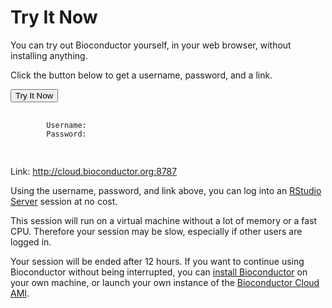 
<div id="tryitnow_script_here"></div>

# Try It Now


You can try out Bioconductor yourself, in your web browser, without installing anything.

Click the button below to get a username, password, and a link.

<div id="try_it_now_button_goes_here"><button type="button" id="try_it_now_button">Try It Now</button></div>


<div  id="loading"></div>
<div class="initially_hidden">
    <pre>
    <code>
        Username: <span id="try_it_now_username"></span>
        Password: <span id="try_it_now_password"></span>
    </code>
    </pre>
    <p>Link: <a target="try_it_now" href="http://cloud.bioconductor.org:8787">http://cloud.bioconductor.org:8787</a></p>
    
Using the username, password, and link above, you can log into an
<a href="http://rstudio.org/docs/server/getting_started">RStudio Server</a>
session at no cost.

This session will run on a virtual machine without a lot of memory or a fast 
CPU. Therefore your session may be slow, especially if other users are
logged in.

Your session will be ended after 12 hours. If you want to continue using
Bioconductor without being interrupted, you can 
<a href="http://bioconductor.org/install/">install Bioconductor</a> on your
own machine, or launch your own instance of the 
<a href="http://bioconductor.org/help/bioconductor-cloud-ami/">
Bioconductor Cloud AMI</a>.

</div>


